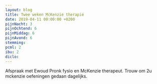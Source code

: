 ```yaml
---
layout: blog
title: Twee weken McKenzie therapie 
date: 2019-04-11 00:00:00 +0200
pijnNacht: 3
pijnOchtend: 6
pijnMiddag: 6
pijnAvond: 6
stemming: 
pcml: 2
ibu: 2
diclo: 
---
```


Afspraak met Ewoud Pronk fysio en McKenzie therapeut. Trouw om 2u mckenzie oefeningen gedaan dagelijks.

